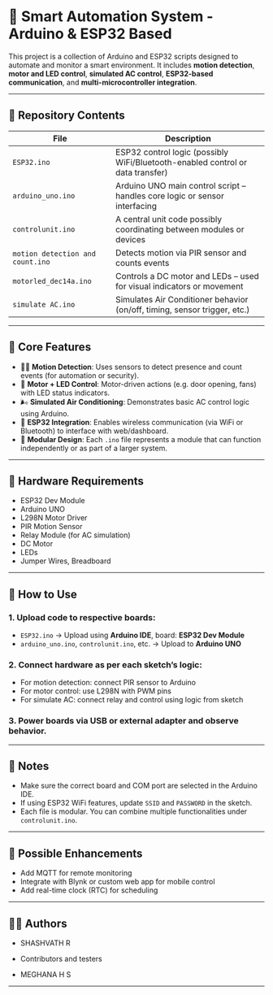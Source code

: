 # 🔌 Smart Automation System - Arduino & ESP32 Based

This project is a collection of Arduino and ESP32 scripts designed to automate and monitor a smart environment. It includes **motion detection**, **motor and LED control**, **simulated AC control**, **ESP32-based communication**, and **multi-microcontroller integration**.

---

## 📁 Repository Contents

| File                        | Description                                                                 |
|-----------------------------|-----------------------------------------------------------------------------|
| `ESP32.ino`                 | ESP32 control logic (possibly WiFi/Bluetooth-enabled control or data transfer) |
| `arduino_uno.ino`           | Arduino UNO main control script – handles core logic or sensor interfacing |
| `controlunit.ino`           | A central unit code possibly coordinating between modules or devices       |
| `motion detection and count.ino` | Detects motion via PIR sensor and counts events                    |
| `motorled_dec14a.ino`       | Controls a DC motor and LEDs – used for visual indicators or movement |
| `simulate AC.ino`           | Simulates Air Conditioner behavior (on/off, timing, sensor trigger, etc.)  |

---

## 🧠 Core Features

- 🧍‍♂️ **Motion Detection**: Uses sensors to detect presence and count events (for automation or security).
- 🔄 **Motor + LED Control**: Motor-driven actions (e.g. door opening, fans) with LED status indicators.
- 🌬️ **Simulated Air Conditioning**: Demonstrates basic AC control logic using Arduino.
- 📡 **ESP32 Integration**: Enables wireless communication (via WiFi or Bluetooth) to interface with web/dashboard.
- 🔁 **Modular Design**: Each `.ino` file represents a module that can function independently or as part of a larger system.

---

## 🔌 Hardware Requirements

- ESP32 Dev Module
- Arduino UNO
- L298N Motor Driver
- PIR Motion Sensor
- Relay Module (for AC simulation)
- DC Motor
- LEDs
- Jumper Wires, Breadboard

---

## 🧪 How to Use

### 1. Upload code to respective boards:
- `ESP32.ino` → Upload using **Arduino IDE**, board: **ESP32 Dev Module**
- `arduino_uno.ino`, `controlunit.ino`, etc. → Upload to **Arduino UNO**

### 2. Connect hardware as per each sketch’s logic:
- For motion detection: connect PIR sensor to Arduino
- For motor control: use L298N with PWM pins
- For simulate AC: connect relay and control using logic from sketch

### 3. Power boards via USB or external adapter and observe behavior.

---

## 🧾 Notes

- Make sure the correct board and COM port are selected in the Arduino IDE.
- If using ESP32 WiFi features, update `SSID` and `PASSWORD` in the sketch.
- Each file is modular. You can combine multiple functionalities under `controlunit.ino`.

---

## 📌 Possible Enhancements

- Add MQTT for remote monitoring
- Integrate with Blynk or custom web app for mobile control
- Add real-time clock (RTC) for scheduling

---

## 👨‍💻 Authors

- SHASHVATH R
  
- Contributors and testers
- MEGHANA H S

---

